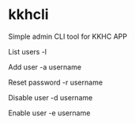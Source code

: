 # kkhcli

Simple admin CLI tool for KKHC APP

List users
-l

Add user
-a username

Reset password
-r username

Disable user
-d username

Enable user
-e username

